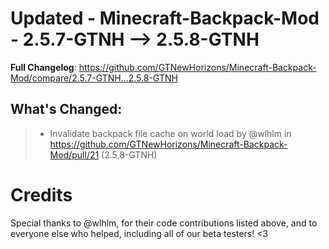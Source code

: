 # Updated - Minecraft-Backpack-Mod - 2.5.7-GTNH --> 2.5.8-GTNH
**Full Changelog**: https://github.com/GTNewHorizons/Minecraft-Backpack-Mod/compare/2.5.7-GTNH...2.5.8-GTNH

## What's Changed:
>* Invalidate backpack file cache on world load by @wlhlm in https://github.com/GTNewHorizons/Minecraft-Backpack-Mod/pull/21 (2.5.8-GTNH)

# Credits
Special thanks to @wlhlm, for their code contributions listed above, and to everyone else who helped, including all of our beta testers! <3
